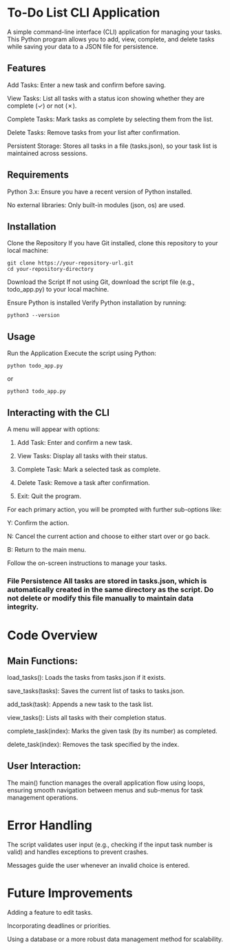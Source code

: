 # To-Do List CLI Application
A simple command-line interface (CLI) application for managing your tasks. This Python program allows you to add, view, complete, and delete tasks while saving your data to a JSON file for persistence.

## Features
Add Tasks: Enter a new task and confirm before saving.

View Tasks: List all tasks with a status icon showing whether they are complete (✓) or not (✗).

Complete Tasks: Mark tasks as complete by selecting them from the list.

Delete Tasks: Remove tasks from your list after confirmation.

Persistent Storage: Stores all tasks in a file (tasks.json), so your task list is maintained across sessions.


## Requirements
Python 3.x: Ensure you have a recent version of Python installed.

No external libraries: Only built-in modules (json, os) are used.


## Installation
Clone the Repository If you have Git installed, clone this repository to your local machine:

    git clone https://your-repository-url.git
    cd your-repository-directory

Download the Script If not using Git, download the script file (e.g., todo_app.py) to your local machine.

Ensure Python is installed Verify Python installation by running:

    python3 --version

## Usage

Run the Application Execute the script using Python:

    python todo_app.py
or

    python3 todo_app.py

## Interacting with the CLI

A menu will appear with options:

1. Add Task: Enter and confirm a new task.

2. View Tasks: Display all tasks with their status.

3. Complete Task: Mark a selected task as complete.

4. Delete Task: Remove a task after confirmation.

5. Exit: Quit the program.

For each primary action, you will be prompted with further sub-options like:

Y: Confirm the action.

N: Cancel the current action and choose to either start over or go back.

B: Return to the main menu.

Follow the on-screen instructions to manage your tasks.

### File Persistence All tasks are stored in tasks.json, which is automatically created in the same directory as the script. Do not delete or modify this file manually to maintain data integrity.

# Code Overview
## Main Functions:

load_tasks(): Loads the tasks from tasks.json if it exists.

save_tasks(tasks): Saves the current list of tasks to tasks.json.

add_task(task): Appends a new task to the task list.

view_tasks(): Lists all tasks with their completion status.

complete_task(index): Marks the given task (by its number) as completed.

delete_task(index): Removes the task specified by the index.

## User Interaction:

The main() function manages the overall application flow using loops, ensuring smooth navigation between menus and sub-menus for task management operations.

# Error Handling
The script validates user input (e.g., checking if the input task number is valid) and handles exceptions to prevent crashes.

Messages guide the user whenever an invalid choice is entered.

# Future Improvements
Adding a feature to edit tasks.

Incorporating deadlines or priorities.

Using a database or a more robust data management method for scalability.
